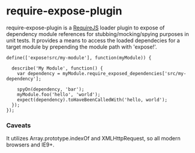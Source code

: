 # require-expose-plugin

require-expose-plugin is a [RequireJS](http://requirejs.org/ 'RequireJS') loader plugin to expose of dependency module references for stubbing/mocking/spying purposes in unit tests. It provides a means to access the loaded dependecies for a target module by prepending the module path with 'expose!'.

    define(['expose!src/my-module'], function(myModule)) {
    
      describe('My Module', function() {
        var dependency = myModule.require_exposed_dependencies['src/my-dependency'];
        
        spyOn(dependency, 'bar');
        myModule.foo('hello', 'world');
        expect(dependency).toHaveBeenCalledWith('hello, world');
      });
    });

### Caveats
It utilizes Array.prototype.indexOf and XMLHttpRequest, so all modern browsers and IE9+.